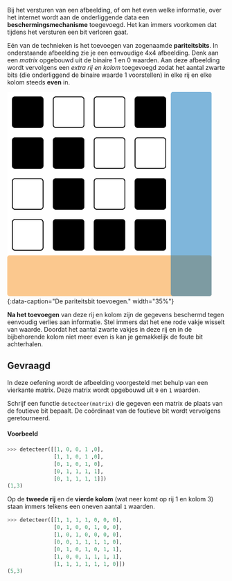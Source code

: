 Bij het versturen van een afbeelding, of om het even welke informatie, over het internet wordt aan de onderliggende data een **beschermingsmechanisme** toegevoegd. Het kan immers voorkomen dat tijdens het versturen een bit verloren gaat. 

Eén van de technieken is het toevoegen van zogenaamde **pariteitsbits**. In onderstaande afbeelding zie je een eenvoudige 4x4 afbeelding. Denk aan een *matrix* opgebouwd uit de binaire 1 en 0 waarden. Aan deze afbeelding wordt vervolgens een *extra rij en kolom* toegevoegd zodat het aantal zwarte bits (die onderliggend de binaire waarde 1 voorstellen) in elke rij en elke kolom steeds **even** in.

![De pariteitsbit toevoegen.](media/image.png "De pariteitsbit toevoegen."){:data-caption="De pariteitsbit toevoegen." width="35%"}

**Na het toevoegen** van deze rij en kolom zijn de gegevens beschermd tegen eenvoudig verlies aan informatie. Stel immers dat het ene rode vakje wisselt van waarde. Doordat het aantal zwarte vakjes in deze rij en in de bijbehorende kolom niet meer even is kan je gemakkelijk de foute bit achterhalen.

## Gevraagd
In deze oefening wordt de afbeelding voorgesteld met behulp van een vierkante matrix. Deze matrix wordt opgebouwd uit `0` en `1` waarden. 

Schrijf een functie `detecteer(matrix)` die gegeven een matrix de plaats van de foutieve bit bepaalt. De coördinaat van de foutieve bit wordt vervolgens geretourneerd.

#### Voorbeeld

```python
>>> detecteer([[1, 0, 0, 1 ,0],
               [1, 1, 0, 1 ,0],
               [0, 1, 0, 1, 0],
               [0, 1, 1, 1, 1],
               [0, 1, 1, 1, 1]])
(1,3)
```
Op de **tweede rij** en de **vierde kolom** (wat neer komt op rij 1 en kolom 3) staan immers telkens een oneven aantal `1` waarden.

```python
>>> detecteer([[1, 1, 1, 1, 0, 0, 0], 
               [0, 1, 0, 0, 1, 0, 0], 
               [1, 0, 1, 0, 0, 0, 0], 
               [0, 0, 1, 1, 1, 1, 0], 
               [0, 1, 0, 1, 0, 1, 1], 
               [1, 0, 0, 1, 1, 1, 1], 
               [1, 1, 1, 1, 1, 1, 0]])
(5,3)
```